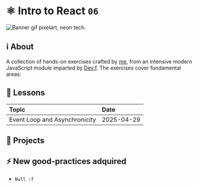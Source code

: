 # ⚛️ Intro to React `06`

![Banner gif pixelart, neon tech.](https://i.pinimg.com/originals/84/cc/00/84cc005b1b6afcb7a935e53eb2c0b374.gif)

## ℹ️ About

A collection of hands-on exercises crafted by [me](https://github.com/JonyR3G0), from an intensive modern JavaScript module imparted by [Dev.f](https://devf.la/). The exercises cover fundamental areas:

## 🏫 Lessons

| Topic                         | Date       |
| :---------------------------- | :--------- |
| Event Loop and Asynchronicity | 2025-04-29 |

## 🔨 Projects

## ⚡ New good-practices adquired

- `Null :f`